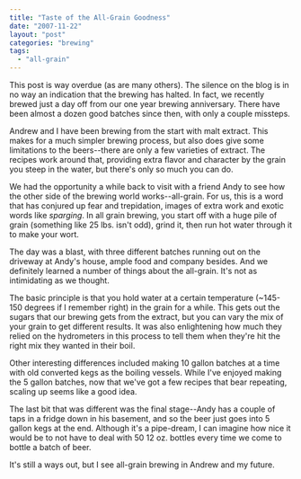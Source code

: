 ```yaml
---
title: "Taste of the All-Grain Goodness"
date: "2007-11-22"
layout: "post"
categories: "brewing"
tags:
  - "all-grain"
---
```


This post is way overdue (as are many others). The silence on the blog is in no way an indication that the brewing has halted. In fact, we recently brewed just a day off from our one year brewing anniversary. There have been almost a dozen good batches since then, with only a couple missteps.

Andrew and I have been brewing from the start with malt extract. This makes for a much simpler brewing process, but also does give some limitations to the beers--there are only a few varieties of extract. The recipes work around that, providing extra flavor and character by the grain you steep in the water, but there's only so much you can do.

We had the opportunity a while back to visit with a friend Andy to see how the other side of the brewing world works--all-grain. For us, this is a word that has conjured up fear and trepidation, images of extra work and exotic words like _sparging_. In all grain brewing, you start off with a huge pile of grain (something like 25 lbs. isn't odd), grind it, then run hot water through it to make your wort.

The day was a blast, with three different batches running out on the driveway at Andy's house, ample food and company besides. And we definitely learned a number of things about the all-grain. It's not as intimidating as we thought.

The basic principle is that you hold water at a certain temperature (~145-150 degrees if I remember right) in the grain for a while. This gets out the sugars that our brewing gets from the extract, but you can vary the mix of your grain to get different results. It was also enlightening how much they relied on the hydrometers in this process to tell them when they're hit the right mix they wanted in their boil.

Other interesting differences included making 10 gallon batches at a time with old converted kegs as the boiling vessels. While I've enjoyed making the 5 gallon batches, now that we've got a few recipes that bear repeating, scaling up seems like a good idea.

The last bit that was different was the final stage--Andy has a couple of taps in a fridge down in his basement, and so the beer just goes into 5 gallon kegs at the end. Although it's a pipe-dream, I can imagine how nice it would be to not have to deal with 50 12 oz. bottles every time we come to bottle a batch of beer.

It's still a ways out, but I see all-grain brewing in Andrew and my future.
